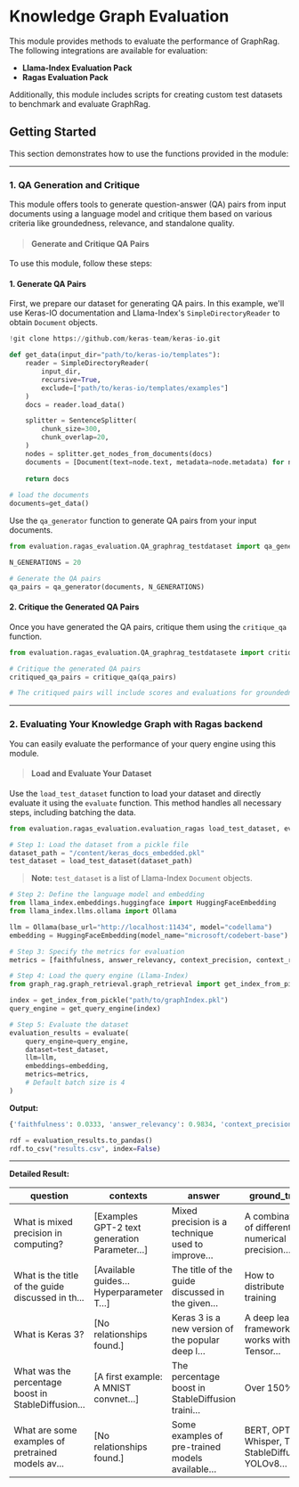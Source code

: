 
# Knowledge Graph Evaluation

This module provides methods to evaluate the performance of GraphRag. The following integrations are available for evaluation:

- **Llama-Index Evaluation Pack**
- **Ragas Evaluation Pack**

Additionally, this module includes scripts for creating custom test datasets to benchmark and evaluate GraphRag.

## Getting Started
This section demonstrates how to use the functions provided in the module:

---

 ### 1. QA Generation and Critique

This module offers tools to generate question-answer (QA) pairs from input documents using a language model and critique them based on various criteria like groundedness, relevance, and standalone quality.

> #### Generate and Critique QA Pairs

To use this module, follow these steps:

#### 1. Generate QA Pairs

First, we prepare our dataset for generating QA pairs. In this example, we'll use Keras-IO documentation and Llama-Index's `SimpleDirectoryReader` to obtain `Document` objects.

```python
!git clone https://github.com/keras-team/keras-io.git

def get_data(input_dir="path/to/keras-io/templates"):
    reader = SimpleDirectoryReader(
        input_dir, 
        recursive=True, 
        exclude=["path/to/keras-io/templates/examples"]
    )
    docs = reader.load_data()

    splitter = SentenceSplitter(
        chunk_size=300,
        chunk_overlap=20,
    )
    nodes = splitter.get_nodes_from_documents(docs)
    documents = [Document(text=node.text, metadata=node.metadata) for node in nodes]
    
    return docs
    
# load the documents
documents=get_data()
```

Use the `qa_generator` function to generate QA pairs from your input documents.

```python
from evaluation.ragas_evaluation.QA_graphrag_testdataset import qa_generator

N_GENERATIONS = 20

# Generate the QA pairs
qa_pairs = qa_generator(documents, N_GENERATIONS)
```

#### 2. Critique the Generated QA Pairs

Once you have generated the QA pairs, critique them using the `critique_qa` function.

```python
from evaluation.ragas_evaluation.QA_graphrag_testdatasete import critique_qa

# Critique the generated QA pairs
critiqued_qa_pairs = critique_qa(qa_pairs)

# The critiqued pairs will include scores and evaluations for groundedness, relevance, and standalone quality
```

---



### 2. Evaluating Your Knowledge Graph with Ragas backend

You can easily evaluate the performance of your query engine using this module.

> #### Load and Evaluate Your Dataset

Use the `load_test_dataset` function to load your dataset and directly evaluate it using the `evaluate` function. This method handles all necessary steps, including batching the data.

```python
from evaluation.ragas_evaluation.evaluation_ragas load_test_dataset, evaluate

# Step 1: Load the dataset from a pickle file
dataset_path = "/content/keras_docs_embedded.pkl"
test_dataset = load_test_dataset(dataset_path)
```

> **Note:** `test_dataset` is a list of Llama-Index `Document` objects.

```python
# Step 2: Define the language model and embedding
from llama_index.embeddings.huggingface import HuggingFaceEmbedding
from llama_index.llms.ollama import Ollama

llm = Ollama(base_url="http://localhost:11434", model="codellama")
embedding = HuggingFaceEmbedding(model_name="microsoft/codebert-base")

# Step 3: Specify the metrics for evaluation
metrics = [faithfulness, answer_relevancy, context_precision, context_recall]

# Step 4: Load the query engine (Llama-Index)
from graph_rag.graph_retrieval.graph_retrieval import get_index_from_pickle, get_query_engine

index = get_index_from_pickle("path/to/graphIndex.pkl")
query_engine = get_query_engine(index)

# Step 5: Evaluate the dataset
evaluation_results = evaluate(
    query_engine=query_engine,
    dataset=test_dataset,
    llm=llm,
    embeddings=embedding,
    metrics=metrics,
    # Default batch size is 4
)
```

**Output:**
```python
{'faithfulness': 0.0333, 'answer_relevancy': 0.9834, 'context_precision': 0.2000, 'context_recall': 0.8048}
```

```python
rdf = evaluation_results.to_pandas()
rdf.to_csv("results.csv", index=False)
```
---
**Detailed Result:**

| question                                      | contexts                                                                                                            | answer                                                                                                   | ground_truth                                                                                             | faithfulness | answer_relevancy | context_precision | context_recall |
|-----------------------------------------------|---------------------------------------------------------------------------------------------------------------------|----------------------------------------------------------------------------------------------------------|------------------------------------------------------------------------------------------------------------|--------------|------------------|-------------------|----------------|
| What is mixed precision in computing?         | [Examples GPT-2 text generation Parameter…]                                                                        | Mixed precision is a technique used to improve…                                                          | A combination of different numerical precision…                                                             | 0.166667     | 0.981859         | 0.0               | 0.666667       |
| What is the title of the guide discussed in th... | [Available guides… Hyperparameter T…]                                                                              | The title of the guide discussed in the given…                                                           | How to distribute training                                                                                  | 0.000000     | 1.000000         | 0.0               | 1.000000       |
| What is Keras 3?                              | [No relationships found.]                                                                                          | Keras 3 is a new version of the popular deep l…                                                          | A deep learning framework that works with Tensor…                                                            | 0.000000     | 0.974711         | 0.0               | 0.500000       |
| What was the percentage boost in StableDiffusion... | [A first example: A MNIST convnet…]                                                                                | The percentage boost in StableDiffusion traini…                                                          | Over 150%                                                                                                    | 0.000000     | 0.970565         | 1.0               | 1.000000       |
| What are some examples of pretrained models av... | [No relationships found.]                                                                                          | Some examples of pre-trained models available…                                                           | BERT, OPT, Whisper, T5, StableDiffusion, YOLOv8…                                                             | 0.000000     | 0.989769         | 0.0               | 0.857143       |





